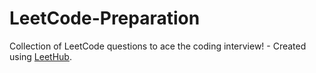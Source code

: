 # LeetCode-Preparation
Collection of LeetCode questions to ace the coding interview! - Created using [LeetHub](https://github.com/QasimWani/LeetHub).

